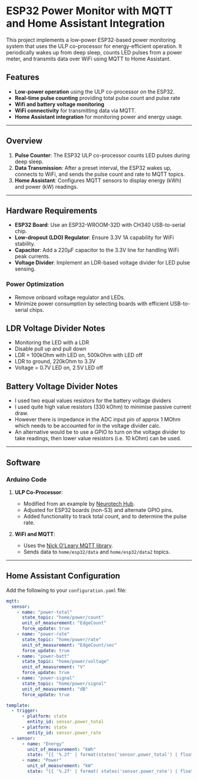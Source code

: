 # ESP32 Power Monitor with MQTT and Home Assistant Integration

This project implements a low-power ESP32-based power monitoring system that uses the ULP co-processor for energy-efficient operation. It periodically wakes up from deep sleep, counts LED pulses from a power meter, and transmits data over WiFi using MQTT to Home Assistant.

## Features

- **Low-power operation** using the ULP co-processor on the ESP32.
- **Real-time pulse counting** providing total pulse count and pulse rate
- **Wifi and battery voltage monitoring**
- **WiFi connectivity** for transmitting data via MQTT.
- **Home Assistant integration** for monitoring power and energy usage.

---

## Overview

1. **Pulse Counter**: The ESP32 ULP co-processor counts LED pulses during deep sleep.
2. **Data Transmission**: After a preset interval, the ESP32 wakes up, connects to WiFi, and sends the pulse count and rate to MQTT topics.
3. **Home Assistant**: Configures MQTT sensors to display energy (kWh) and power (kW) readings.

---

## Hardware Requirements

- **ESP32 Board**: Use an ESP32-WROOM-32D with CH340 USB-to-serial chip. 
- **Low-dropout (LDO) Regulator**: Ensure 3.3V 1A capability for WiFi stability.
- **Capacitor**: Add a 220µF capacitor to the 3.3V line for handling WiFi peak currents.
- **Voltage Divider**: Implement an LDR-based voltage divider for LED pulse sensing.

### Power Optimization

- Remove onboard voltage regulator and LEDs.
- Minimize power consumption by selecting boards with efficient USB-to-serial chips.

## LDR Voltage Divider Notes ##

- Monitoring the LED with a LDR
- Disable pull up and pull down
- LDR = 100kOhm with LED on, 500kOhm with LED off
- LDR to ground, 220kOhm to 3.3V
- Voltage = 0.7V LED on, 2.5V LED off

## Battery Voltage Divider Notes ##

- I used two equal values resistors for the battery voltage dividers
- I used quite high value resistors (330 kOhm) to minimise passive current draw.
- However there is impedance in the ADC input pin of approx 1 MOhm which needs to be accounted for in the voltage divider calc.
- An alternative would be to use a GPIO to turn on the voltage divider to take readings, then lower value resistors (i.e. 10 kOhm) can be used.

---

## Software

### Arduino Code

1. **ULP Co-Processor**:
   - Modified from an example by [Neurotech Hub](https://github.com/Neurotech-Hub/ULP_Example-ESP32-S3-Arduino).
   - Adjusted for ESP32 boards (non-S3) and alternate GPIO pins.
   - Added functionality to track total count, and to determine the pulse rate.

2. **WiFi and MQTT**:
   - Uses the [Nick O'Leary MQTT library](https://pubsubclient.knolleary.net/).
   - Sends data to `home/esp32/data` and `home/esp32/data2` topics.

---

## Home Assistant Configuration

Add the following to your `configuration.yaml` file:

```yaml
mqtt:
  sensor:
    - name: "power-total"
      state_topic: "home/power/count"
      unit_of_measurement: "EdgeCount"
      force_update: true
    - name: "power-rate"
      state_topic: "home/power/rate"
      unit_of_measurement: "EdgeCount/sec"
      force_update: true
    - name: "power-batt"
      state_topic: "home/power/voltage"
      unit_of_measurement: "V"
      force_update: true
    - name: "power-signal"
      state_topic: "home/power/signal"
      unit_of_measurement: "dB"
      force_update: true

template:
  - trigger:
      - platform: state
        entity_id: sensor.power_total
      - platform: state
        entity_id: sensor.power_rate
  - sensor:
      - name: "Energy"
        unit_of_measurement: "kWh"
        state: "{{ '%.2f' | format(states('sensor.power_total') | float / 2000 ) }}"
      - name: "Power"
        unit_of_measurement: "kW"
        state: "{{ '%.2f' | format( states('sensor.power_rate') | float / 2000 * 3600 ) }}"
```
